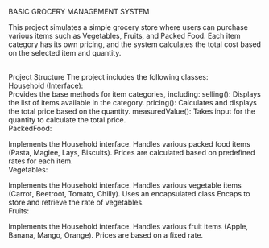 BASIC GROCERY MANAGEMENT SYSTEM
<br>

This project simulates a simple grocery store where users can purchase various items such as Vegetables, Fruits, and Packed Food. Each item category has its own pricing, and the system calculates the total cost based on the selected item and quantity.

<br>
Project Structure
The project includes the following classes:
 <br>
Household (Interface):
<br>
Provides the base methods for item categories, including:
selling(): Displays the list of items available in the category.
pricing(): Calculates and displays the total price based on the quantity.
measuredValue(): Takes input for the quantity to calculate the total price.
<br>
PackedFood:

Implements the Household interface.
Handles various packed food items (Pasta, Magiee, Lays, Biscuits).
Prices are calculated based on predefined rates for each item.
<br>
Vegetables:

Implements the Household interface.
Handles various vegetable items (Carrot, Beetroot, Tomato, Chilly).
Uses an encapsulated class Encaps to store and retrieve the rate of vegetables.
<br>
Fruits:

Implements the Household interface.
Handles various fruit items (Apple, Banana, Mango, Orange).
Prices are based on a fixed rate.
